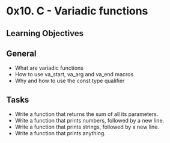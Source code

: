 # 0x10. C - Variadic functions

## Learning Objectives

## General

- What are variadic functions
- How to use va_start, va_arg and va_end macros
- Why and how to use the const type qualifier

## Tasks

- Write a function that returns the sum of all its parameters.
- Write a function that prints numbers, followed by a new line.
- Write a function that prints strings, followed by a new line.
- Write a function that prints anything.
